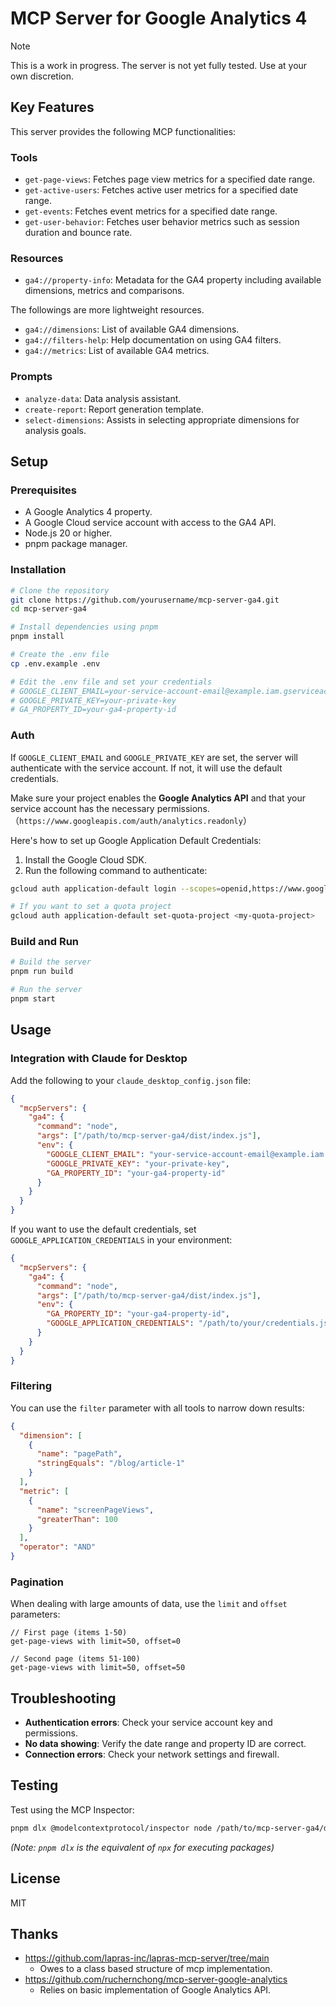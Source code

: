 # MCP Server for Google Analytics 4

>[!NOTE]
>This is a work in progress. The server is not yet fully tested. Use at your own discretion.

## Key Features

This server provides the following MCP functionalities:

### Tools

*   `get-page-views`: Fetches page view metrics for a specified date range.
*   `get-active-users`: Fetches active user metrics for a specified date range.
*   `get-events`: Fetches event metrics for a specified date range.
*   `get-user-behavior`: Fetches user behavior metrics such as session duration and bounce rate.

### Resources

*   `ga4://property-info`: Metadata for the GA4 property including available dimensions, metrics and comparisons.

The followings are more lightweight resources.

*   `ga4://dimensions`: List of available GA4 dimensions.
*   `ga4://filters-help`: Help documentation on using GA4 filters.
*   `ga4://metrics`: List of available GA4 metrics.

### Prompts

*   `analyze-data`: Data analysis assistant.
*   `create-report`: Report generation template.
*   `select-dimensions`: Assists in selecting appropriate dimensions for analysis goals.

## Setup

### Prerequisites

*   A Google Analytics 4 property.
*   A Google Cloud service account with access to the GA4 API.
*   Node.js 20 or higher.
*   pnpm package manager.

### Installation

```bash
# Clone the repository
git clone https://github.com/yourusername/mcp-server-ga4.git
cd mcp-server-ga4

# Install dependencies using pnpm
pnpm install

# Create the .env file
cp .env.example .env

# Edit the .env file and set your credentials
# GOOGLE_CLIENT_EMAIL=your-service-account-email@example.iam.gserviceaccount.com
# GOOGLE_PRIVATE_KEY=your-private-key
# GA_PROPERTY_ID=your-ga4-property-id
```

### Auth
If `GOOGLE_CLIENT_EMAIL` and `GOOGLE_PRIVATE_KEY` are set, the server will authenticate with the service account. If not, it will use the default credentials.

Make sure your project enables the **Google Analytics API** and that your service account has the necessary permissions.（`https://www.googleapis.com/auth/analytics.readonly`）

Here's how to set up Google Application Default Credentials:

1. Install the Google Cloud SDK.
2. Run the following command to authenticate:

```bash
gcloud auth application-default login --scopes=openid,https://www.googleapis.com/auth/userinfo.email,https://www.googleapis.com/auth/cloud-platform,https://www.googleapis.com/auth/analytics.readonly

# If you want to set a quota project
gcloud auth application-default set-quota-project <my-quota-project>
```

### Build and Run

```bash
# Build the server
pnpm run build

# Run the server
pnpm start
```

## Usage

### Integration with Claude for Desktop

Add the following to your `claude_desktop_config.json` file:

```json
{
  "mcpServers": {
    "ga4": {
      "command": "node",
      "args": ["/path/to/mcp-server-ga4/dist/index.js"],
      "env": {
        "GOOGLE_CLIENT_EMAIL": "your-service-account-email@example.iam.gserviceaccount.com",
        "GOOGLE_PRIVATE_KEY": "your-private-key",
        "GA_PROPERTY_ID": "your-ga4-property-id"
      }
    }
  }
}
```

If you want to use the default credentials, set `GOOGLE_APPLICATION_CREDENTIALS` in your environment:

```json
{
  "mcpServers": {
    "ga4": {
      "command": "node",
      "args": ["/path/to/mcp-server-ga4/dist/index.js"],
      "env": {
        "GA_PROPERTY_ID": "your-ga4-property-id",
        "GOOGLE_APPLICATION_CREDENTIALS": "/path/to/your/credentials.json"
      }
    }
  }
}
```

### Filtering

You can use the `filter` parameter with all tools to narrow down results:

```json
{
  "dimension": [
    {
      "name": "pagePath",
      "stringEquals": "/blog/article-1"
    }
  ],
  "metric": [
    {
      "name": "screenPageViews",
      "greaterThan": 100
    }
  ],
  "operator": "AND"
}
```

### Pagination

When dealing with large amounts of data, use the `limit` and `offset` parameters:

```
// First page (items 1-50)
get-page-views with limit=50, offset=0

// Second page (items 51-100)
get-page-views with limit=50, offset=50
```

## Troubleshooting

*   **Authentication errors**: Check your service account key and permissions.
*   **No data showing**: Verify the date range and property ID are correct.
*   **Connection errors**: Check your network settings and firewall.

## Testing

Test using the MCP Inspector:

```bash
pnpm dlx @modelcontextprotocol/inspector node /path/to/mcp-server-ga4/dist/index.js
```
*(Note: `pnpm dlx` is the equivalent of `npx` for executing packages)*

## License

MIT

## Thanks
- https://github.com/lapras-inc/lapras-mcp-server/tree/main
  - Owes to a class based structure of mcp implementation.
- https://github.com/ruchernchong/mcp-server-google-analytics
  - Relies on basic implementation of Google Analytics API.